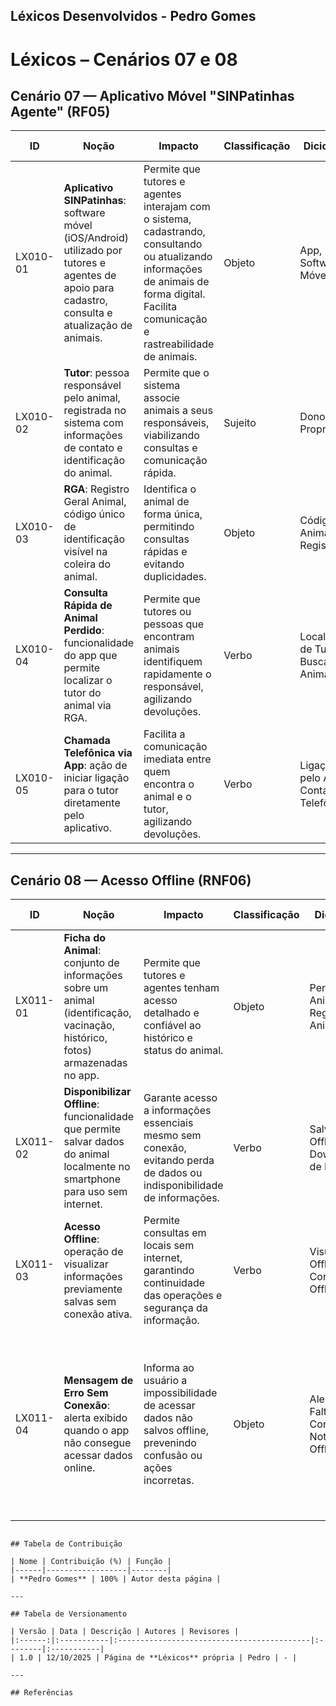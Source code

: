 ## Léxicos Desenvolvidos - Pedro Gomes

# Léxicos – Cenários 07 e 08

## Cenário 07 — Aplicativo Móvel "SINPatinhas Agente" (RF05)

| **ID** | **Noção** | **Impacto** | **Classificação** | **Dicionário** | **Rastreamento** | **Exemplo de Uso** |
|--------|-----------|-------------|------------------|----------------|-----------------|------------------|
| LX010-01 | **Aplicativo SINPatinhas**: software móvel (iOS/Android) utilizado por tutores e agentes de apoio para cadastro, consulta e atualização de animais. | Permite que tutores e agentes interajam com o sistema, cadastrando, consultando ou atualizando informações de animais de forma digital. Facilita comunicação e rastreabilidade de animais. | Objeto | App, Software Móvel | CNR005, RF05 | Ana Beatriz abre o aplicativo em seu smartphone para consultar o RGA de um animal perdido. |
| LX010-02 | **Tutor**: pessoa responsável pelo animal, registrada no sistema com informações de contato e identificação do animal. | Permite que o sistema associe animais a seus responsáveis, viabilizando consultas e comunicação rápida. | Sujeito | Dono, Proprietário | CNR005, RF05 | Ana Beatriz é tutor de Logan e acessa suas informações no aplicativo. |
| LX010-03 | **RGA**: Registro Geral Animal, código único de identificação visível na coleira do animal. | Identifica o animal de forma única, permitindo consultas rápidas e evitando duplicidades. | Objeto | Código do Animal, Registro | CNR005, RF05 | Ana Beatriz digita o número do RGA de um cão perdido para localizar o tutor. |
| LX010-04 | **Consulta Rápida de Animal Perdido**: funcionalidade do app que permite localizar o tutor do animal via RGA. | Permite que tutores ou pessoas que encontram animais identifiquem rapidamente o responsável, agilizando devoluções. | Verbo | Localização de Tutor, Busca de Animal | CNR005, RF05 | Ao digitar o RGA, o app exibe nome e telefone do tutor. |
| LX010-05 | **Chamada Telefônica via App**: ação de iniciar ligação para o tutor diretamente pelo aplicativo. | Facilita a comunicação imediata entre quem encontra o animal e o tutor, agilizando devoluções. | Verbo | Ligação pelo App, Contato Telefônico | CNR005, RF05 | Ana Beatriz toca no número dentro do app e entra em contato com o tutor. |

---

## Cenário 08 — Acesso Offline (RNF06)

| **ID** | **Noção** | **Impacto** | **Classificação** | **Dicionário** | **Rastreamento** | **Exemplo de Uso** |
|--------|-----------|-------------|------------------|----------------|-----------------|------------------|
| LX011-01 | **Ficha do Animal**: conjunto de informações sobre um animal (identificação, vacinação, histórico, fotos) armazenadas no app. | Permite que tutores e agentes tenham acesso detalhado e confiável ao histórico e status do animal. | Objeto | Perfil do Animal, Registro do Animal | CNR006, RF07 | Ana Beatriz acessa a ficha de Logan para verificar vacinas. |
| LX011-02 | **Disponibilizar Offline**: funcionalidade que permite salvar dados do animal localmente no smartphone para uso sem internet. | Garante acesso a informações essenciais mesmo sem conexão, evitando perda de dados ou indisponibilidade de informações. | Verbo | Salvar Offline, Download de Dados | CNR006, RF07 | Antes da viagem, Ana Beatriz salva a ficha de Logan no dispositivo. |
| LX011-03 | **Acesso Offline**: operação de visualizar informações previamente salvas sem conexão ativa. | Permite consultas em locais sem internet, garantindo continuidade das operações e segurança da informação. | Verbo | Visualização Offline, Consulta Offline | CNR006, RF07 | Na chácara, Ana Beatriz abre a ficha de Logan mesmo sem sinal. |
| LX011-04 | **Mensagem de Erro Sem Conexão**: alerta exibido quando o app não consegue acessar dados online. | Informa ao usuário a impossibilidade de acessar dados não salvos offline, prevenindo confusão ou ações incorretas. | Objeto | Alerta de Falta de Conexão, Notificação Offline | CNR006, RF07 | Ao tentar abrir a ficha sem ter salvo offline, o app exibe: "Sem conexão com a internet. Conecte-se a uma rede para acessar os dados." |

```

## Tabela de Contribuição

| Nome | Contribuição (%) | Função |
|------|------------------|--------|
| **Pedro Gomes** | 100% | Autor desta página |

---

## Tabela de Versionamento

| Versão | Data | Descrição | Autores | Revisores |
|:------:|:-----------|:-------------------------------------------|:--------|:-----------|
| 1.0 | 12/10/2025 | Página de **Léxicos** própria | Pedro | - |

---

## Referências